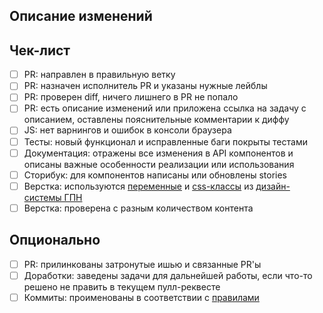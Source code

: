 ## Описание изменений

## Чек-лист

- [ ] PR: направлен в правильную ветку
- [ ] PR: назначен исполнитель PR и указаны нужные лейблы
- [ ] PR: проверен diff, ничего лишнего в PR не попало
- [ ] PR: есть описание изменений или приложена ссылка на задачу с описанием, оставлены пояснительные комментарии к диффу
- [ ] JS: нет варнингов и ошибок в консоли браузера
- [ ] Тесты: новый функционал и исправленные баги покрыты тестами
- [ ] Документация: отражены все изменения в API компонентов и описаны важные особенности реализации или использования
- [ ] Сторибук: для компонентов написаны или обновлены stories
- [ ] Верстка: используются [переменные](https://github.com/gpn-prototypes/ui-kit/tree/master/src/components/Theme) и [css-классы](https://github.com/gpn-prototypes/ui-kit/blob/master/src/utils/whitepaper/whitepaper.css) из [дизайн-системы ГПН](https://github.com/gpn-prototypes/ui-kit)
- [ ] Верстка: проверена с разным количеством контента

## Опционально

- [ ] PR: прилинкованы затронутые ишью и связанные PR'ы
- [ ] Доработки: заведены задачи для дальнейшей работы, если что-то решено не править в текущем пулл-реквесте
- [ ] Коммиты: проименованы в соответствии с [правилами](../docs/git-flow.md)
